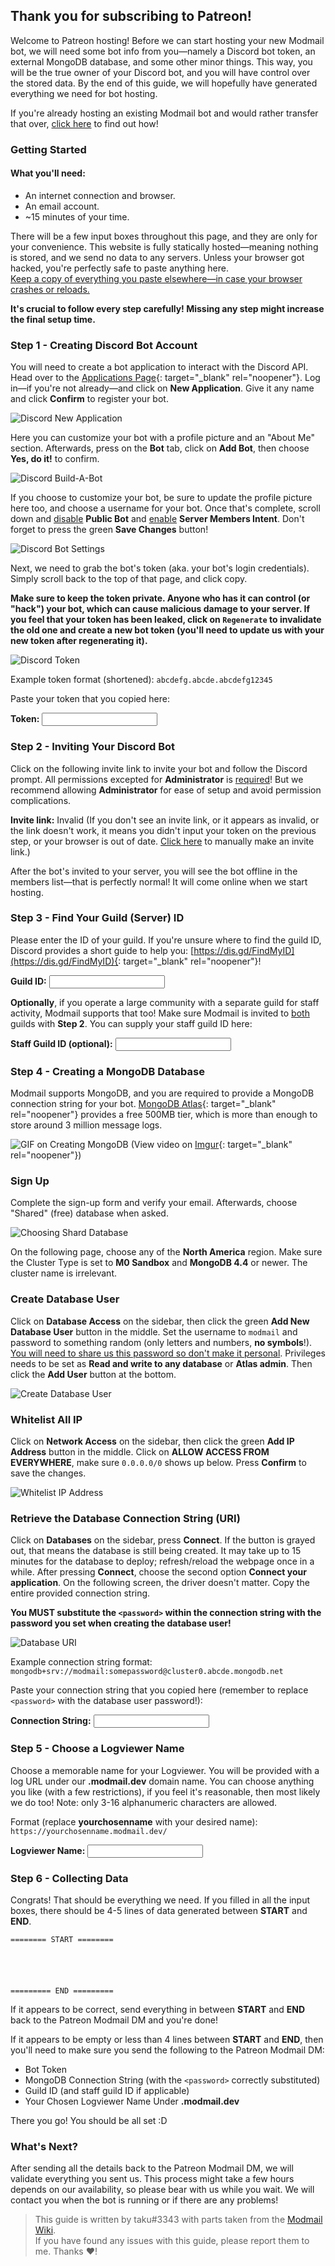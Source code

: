 ## Thank you for subscribing to Patreon!

Welcome to Patreon hosting! Before we can start hosting your new Modmail bot, we will need some bot info from you—namely a Discord bot token, an external MongoDB database, and some other minor things. This way, you will be the true owner of your Discord bot, and you will have control over the stored data. By the end of this guide, we will hopefully have generated everything we need for bot hosting.

If you're already hosting an existing Modmail bot and would rather transfer that over, [click here](/transfer.html) to find out how!

### Getting Started

#### What you'll need:
 - An internet connection and browser.
 - An email account.
 - ~15 minutes of your time.

There will be a few input boxes throughout this page, and they are only for your convenience. This website is fully statically hosted—meaning nothing is stored, and we send no data to any servers. Unless your browser got hacked, you're perfectly safe to paste anything here. <br><u>Keep a copy of everything you paste elsewhere—in case your browser crashes or reloads.</u>

**It's crucial to follow every step carefully! Missing any step might increase the final setup time.**


### Step 1 - Creating Discord Bot Account

You will need to create a bot application to interact with the Discord API. Head over to the [Applications Page](https://discordapp.com/developers/applications/){: target="_blank" rel="noopener"}. Log in—if you're not already—and click on **New Application**. Give it any name and click **Confirm** to register your bot. 

![Discord New Application](https://i.imgur.com/sTsk6wz.png)

Here you can customize your bot with a profile picture and an "About Me" section. Afterwards, press on the **Bot** tab, click on **Add Bot**, then choose **Yes, do it!** to confirm.

![Discord Build-A-Bot](https://i.imgur.com/6MikkYq.png)

If you choose to customize your bot, be sure to update the profile picture here too, and choose a username for your bot. Once that's complete, scroll down and <u>disable</u> **Public Bot** and <u>enable</u> **Server Members Intent**. Don't forget to press the green **Save Changes** button!

![Discord Bot Settings](https://i.imgur.com/WljgVfP.png)

Next, we need to grab the bot's token (aka. your bot's login credentials). Simply scroll back to the top of that page, and click copy.

**Make sure to keep the token private. Anyone who has it can control (or "hack") your bot, which can cause malicious damage to your server. If you feel that your token has been leaked, click on `Regenerate` to invalidate the old one and create a new bot token (you'll need to update us with your new token after regenerating it).**

![Discord Token](https://i.imgur.com/1G8oQ8V.png)

Example token format (shortened): `abcdefg.abcde.abcdefg12345`

Paste your token that you copied here:

**Token:** <input id="token" oninput="document.getElementById('enteredtoken').innerText = 'TOKEN=' + this.value; document.getElementById('invitelink').href = document.getElementById('invitelink').innerText = 'https://discord.com/oauth2/authorize?scope=bot&permissions=2953309432&client_id=' + atob(this.value.split('.')[0]);">


### Step 2 - Inviting Your Discord Bot

Click on the following invite link to invite your bot and follow the Discord prompt. All permissions excepted for **Administrator** is <u>required</u>! But we recommend allowing **Administrator** for ease of setup and avoid permission complications.

**Invite link:** <a target="_blank" rel="noopener" id="invitelink">Invalid</a>
(If you don't see an invite link, or it appears as invalid, or the link doesn't work, it means you didn't input your token on the previous step, or your browser is out of date. [Click here](/get-invite.html) to manually make an invite link.)

After the bot's invited to your server, you will see the bot offline in the members list—that is perfectly normal! It will come online when we start hosting.


### Step 3 - Find Your Guild (Server) ID

Please enter the ID of your guild. If you're unsure where to find the guild ID, Discord provides a short guide to help you: [https://dis.gd/FindMyID](https://dis.gd/FindMyID){: target="_blank" rel="noopener"}!

**Guild ID:** <input id="guild" oninput="document.getElementById('enteredguild').innerText = 'GUILD_ID=' + this.value;">

**Optionally**, if you operate a large community with a separate guild for staff activity, Modmail supports that too! Make sure Modmail is invited to <u>both</u> guilds with **Step 2**. You can supply your staff guild ID here:

**Staff Guild ID (optional):** <input id="staffguild" oninput="if (!this.value){document.getElementById('enteredstaffguild').innerText = ''; document.getElementById('enteredstaffguild').style['display'] = 'none'; document.getElementById('staffguildbr').style['display'] = 'none';} else {document.getElementById('enteredstaffguild').innerText = 'MODMAIL_GUILD_ID=' + this.value; document.getElementById('enteredstaffguild').style.removeProperty('display'); document.getElementById('staffguildbr').style.removeProperty('display');}">


### Step 4 - Creating a MongoDB Database

Modmail supports MongoDB, and you are required to provide a MongoDB connection string for your bot. [MongoDB Atlas](https://www.mongodb.com/cloud/atlas){: target="_blank" rel="noopener"} provides a free 500MB tier, which is more than enough to store around 3 million message logs.

![GIF on Creating MongoDB](https://i.imgur.com/A7S2nPJ.gif)
(View video on [Imgur](https://imgur.com/RSUDtCJ){: target="_blank" rel="noopener"})


### Sign Up

Complete the sign-up form and verify your email. Afterwards, choose "Shared" (free) database when asked. 

![Choosing Shard Database](https://i.imgur.com/lGchKpq.png)

On the following page, choose any of the **North America** region. Make sure the Cluster Type is set to **M0 Sandbox** and **MongoDB 4.4** or newer. The cluster name is irrelevant. 

### Create Database User

Click on **Database Access** on the sidebar, then click the green **Add New Database User** button in the middle. Set the username to `modmail` and password to something random (only letters and numbers, **no symbols**!). <u>You will need to share us this password so don't make it personal</u>. Privileges needs to be set as **Read and write to any database** or **Atlas admin**. Then click the **Add User** button at the bottom.

![Create Database User](https://i.imgur.com/TI1R4nN.png)

### Whitelist All IP

Click on **Network Access** on the sidebar, then click the green **Add IP Address** button in the middle. Click on **ALLOW ACCESS FROM EVERYWHERE**, make sure `0.0.0.0/0` shows up below. Press **Confirm** to save the changes.

![Whitelist IP Address](https://i.imgur.com/53nWYjK.png)

### Retrieve the Database Connection String (URI)

Click on **Databases** on the sidebar, press **Connect**. If the button is grayed out, that means the database is still being created. It may take up to 15 minutes for the database to deploy; refresh/reload the webpage once in a while. After pressing **Connect**, choose the second option **Connect your application**. On the following screen, the driver doesn't matter. Copy the entire provided connection string.

**You MUST substitute the `<password>` within the connection string with the password you set when creating the database user!**

![Database URI](https://i.imgur.com/tqiGwag.png)

Example connection string format: `mongodb+srv://modmail:somepassword@cluster0.abcde.mongodb.net`

Paste your connection string that you copied here (remember to replace `<password>` with the database user password!):

**Connection String:** <input id="mongo" oninput="document.getElementById('enteredmongo').innerText = 'DATABASE_URI=' + this.value;">


### Step 5 - Choose a Logviewer Name

Choose a memorable name for your Logviewer. You will be provided with a log URL under our **.modmail.dev** domain name. You can choose anything you like (with a few restrictions), if you feel it's reasonable, then most likely we do too! Note: only 3-16 alphanumeric characters are allowed.

Format (replace **yourchosenname** with your desired name): `https://yourchosenname.modmail.dev/`

**Logviewer Name:** <input id="logviewer" oninput="document.getElementById('enteredlogviewer').innerText = 'LOG_URI=' + this.value;">


### Step 6 - Collecting Data

Congrats! That should be everything we need. If you filled in all the input boxes, there should be 4-5 lines of data generated between **START** and **END**.

`======== START ========`<br>
<code id="enteredlogviewer"></code><br>
<code id="enteredtoken"></code><br>
<code id="enteredmongo"></code><br>
<code id="enteredguild"></code><br>
<code id="enteredstaffguild" style="display:none;"></code><br id="staffguildbr" style="display:none;">
`========= END =========`

If it appears to be correct, send everything in between **START** and **END** back to the Patreon Modmail DM and you're done!

If it appears to be empty or less than 4 lines between **START** and **END**, then you'll need to make sure you send the following to the Patreon Modmail DM:
- Bot Token
- MongoDB Connection String (with the `<password>` correctly substituted)
- Guild ID (and staff guild ID if applicable)
- Your Chosen Logviewer Name Under **.modmail.dev**

There you go! You should be all set :D


### What's Next?

After sending all the details back to the Patreon Modmail DM, we will validate everything you sent us. This process might take a few hours depends on our availability, so please bear with us while you wait. We will contact you when the bot is running or if there are any problems!


> This guide is written by taku#3343 with parts taken from the [Modmail Wiki](https://github.com/kyb3r/modmail/wiki/Installation).<br>
> If you have found any issues with this guide, please report them to me. Thanks ❤️!
